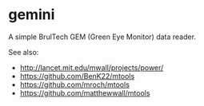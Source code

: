# gemini
A simple BrulTech GEM (Green Eye Monitor) data reader.

See also:
 * http://lancet.mit.edu/mwall/projects/power/
 * https://github.com/BenK22/mtools
 * https://github.com/mroch/mtools
 * https://github.com/matthewwall/mtools
